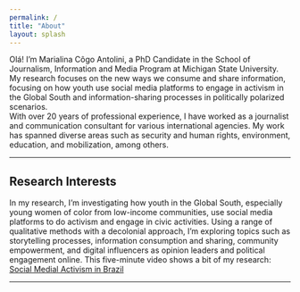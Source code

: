 ```yaml
---
permalink: /
title: "About"
layout: splash
---
```


Olá! I’m Marialina Côgo Antolini, a PhD Candidate in the School of Journalism, Information and Media Program at Michigan State University. 
My research focuses on the new ways we consume and share information, focusing on how youth use social media platforms to engage in activism in the Global South and information-sharing processes in politically polarized scenarios.     
With over 20 years of professional experience, I have worked as a journalist and communication consultant for various international agencies. My work has spanned diverse areas such as security and human rights, environment, education, and mobilization, among others. 

---

## Research Interests
 

In my research, I’m investigating how youth in the Global South, especially young women of color from low-income communities, use social media platforms to do activism and engage in civic activities. Using a range of qualitative methods with a decolonial approach, I’m exploring topics such as storytelling processes, information consumption and sharing, community empowerment, and digital influencers as opinion leaders and political engagement online.
This five-minute video shows a bit of my research: [Social Medial Activism in Brazil](https://www.youtube.com/watch?v=bBCNkbOSHho)

---
